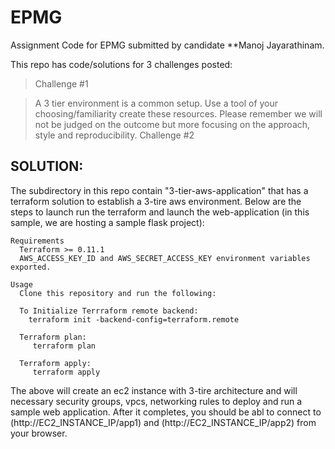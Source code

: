 # EPMG
Assignment Code for EPMG submitted by candidate **Manoj Jayarathinam.

This repo has code/solutions for 3 challenges posted: 

>Challenge #1

> A 3 tier environment is a common setup. Use a tool of your choosing/familiarity create these resources. Please remember we will not be judged on the outcome but more focusing on the approach, style and reproducibility.
Challenge #2

## SOLUTION:

The subdirectory in this repo contain "3-tier-aws-application" that has a terraform solution to establish a 3-tire aws environment. 
Below are the steps to launch run the terraform and launch the web-application (in this sample, we are hosting a sample flask project):

    Requirements
      Terraform >= 0.11.1
      AWS_ACCESS_KEY_ID and AWS_SECRET_ACCESS_KEY environment variables exported.
    
    Usage
      Clone this repository and run the following:
      
      To Initialize Terrraform remote backend:
        terraform init -backend-config=terraform.remote
      
      Terraform plan:
         terraform plan
      
      Terraform apply:
         terraform apply

The above will create an ec2 instance with 3-tire architecture and will necessary security groups, vpcs, networking rules to deploy and run a sample web application. After it completes, you should be abl to connect to (http://EC2_INSTANCE_IP/app1) and (http://EC2_INSTANCE_IP/app2) from your browser.
